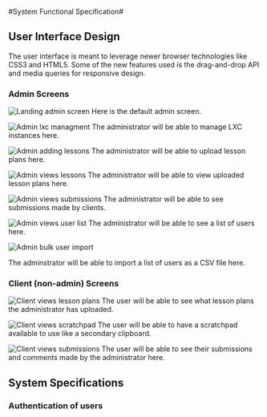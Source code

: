 #System Functional Specification#
## User Interface Design
The user interface is meant to leverage newer browser technologies like CSS3 and HTML5. Some of the new features used is the drag-and-drop API and media queries for responsive design. 

<div class="break"></div>

### Admin Screens
![ Landing admin screen ](images/screens/admin_screen.png)
Here is the default admin screen.

![ Admin lxc managment ](images/screens/lxc-managment.png)
The administrator will be able to manage LXC instances here. 

![ Admin adding lessons ](images/screens/add-lessons.png)
The administrator will be able to upload lesson plans here. 

![ Admin views lessons ](images/screens/lessons.png)
The administrator will be able to view uploaded lesson plans here. 

![ Admin views submissions ](images/screens/submissions.png)
The administrator will be able to see submissions made by clients.

![ Admin views user list ](images/screens/user-list.png)
The administrator will be able to see a list of users here.

![ Admin bulk user import ](images/screens/import.png)

The adminstrator will be able to import a list of users as a CSV file here.


### Client (non-admin) Screens
![ Client views lesson plans ](images/screens/client-lesson-plans.png)
The user will be able to see what lesson plans the administrator has uploaded.

![ Client views scratchpad ](images/screens/client-scratchpad.png)
The user will be able to have a scratchpad available to use like a secondary clipboard.

![ Client views submissions ](images/screens/client-submissions.png)
The user will be able to see their submissions and comments made by the administrator here. 

## System Specifications
### Authentication of users
